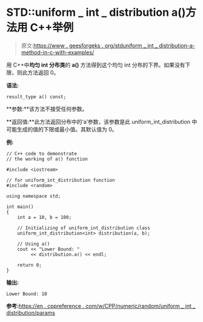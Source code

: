 # STD::uniform _ int _ distribution a()方法用 C++举例

> 原文:[https://www . geesforgeks . org/stduniform _ int _ distribution-a-method-in-c-with-examples/](https://www.geeksforgeeks.org/stduniform_int_distribution-a-method-in-c-with-examples/)

用 C++中**均匀 int 分布类**的 **a()** 方法得到这个均匀 int 分布的下界。如果没有下限，则此方法返回 0。

**语法:**

```
result_type a() const;

```

**参数:**该方法不接受任何参数。

**返回值:**此方法返回分布中的‘a’参数，该参数是此 uniform_int_distribution 中可能生成的值的下限或最小值。其默认值为 0。

**例:**

```
// C++ code to demonstrate
// the working of a() function

#include <iostream>

// for uniform_int_distribution function
#include <random>

using namespace std;

int main()
{
    int a = 10, b = 100;

    // Initializing of uniform_int_distribution class
    uniform_int_distribution<int> distribution(a, b);

    // Using a()
    cout << "Lower Bound: "
         << distribution.a() << endl;

    return 0;
}
```

**输出:**

```
Lower Bound: 10

```

**参考:**[https://en . cppreference . com/w/CPP/numeric/random/uniform _ int _ distribution/params](https://en.cppreference.com/w/cpp/numeric/random/uniform_int_distribution/params)